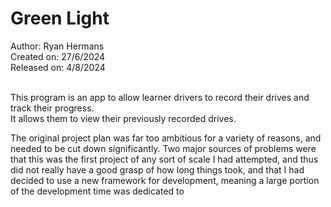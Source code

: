 # Green Light

Author: Ryan Hermans <br/>
Created on: 27/6/2024 <br/>
Released on: 4/8/2024 <br/> <br/>

This program is an app to allow learner drivers to record their drives and track their progress. <br/>
It allows them to view their previously recorded drives. <br/>

The original project plan was far too ambitious for a variety of reasons, and needed to be cut down significantly.
Two major sources of problems were that this was the first project of any sort of scale I had attempted, and thus did not really have a good grasp of how long things took, and that I had decided to use a new framework for development, meaning a large portion of the development time was dedicated to 

